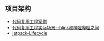 ## 项目架构

* [代码复用工程案例](/arc/代码如何复用到多个工程.md)
* [代码复用工程实际场景--blink和哔哩哔哩之间](/arc/看端和blink代码复用准备.md)
* [jetpack-Lifecycle](https://www.jianshu.com/p/a65f47f34414)